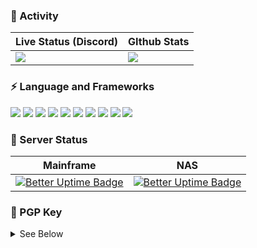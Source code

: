 ### 📝 Activity
|Live Status (Discord)|GIthub Stats|
|-----|-----|
|[![](https://lanyard.cnrad.dev/api/844571376501522432?bg=0D1117&idleMessage=Committing%20𝗽𝗿𝗼𝗴𝗿𝗮𝗺𝗺𝗶𝗻𝗴%20𝗰𝗿𝗶𝗺𝗲𝘀%20🐛&borderRadius=4px)](https://discord.com/users/844571376501522432)|[![](https://github-readme-stats-antegral.vercel.app/api/?username=antegral&theme=react&hide_border=true&bg_color=0D1117&hide_title=true&text_color=F0F0F0&count_private=true&show_icons=true)](https://github.com/anuraghazra/github-readme-stats)|


### ⚡ Language and Frameworks
<img src="https://img.shields.io/badge/JavaScript-F7DF1E?style=for-the-badge&logo=JavaScript&logoColor=white"/></a>&nbsp;<img src="https://img.shields.io/badge/Node.js-339933?style=for-the-badge&logo=Node.js&logoColor=white"/></a>&nbsp;<img src="https://img.shields.io/badge/Express-000000?style=for-the-badge&logo=Express&logoColor=white"/></a>&nbsp;<img src="https://img.shields.io/badge/Electron-47848F?style=for-the-badge&logo=Electron&logoColor=white"/></a>&nbsp;<img src="https://img.shields.io/badge/TypeScript-3178C6?style=for-the-badge&logo=TypeScript&logoColor=white"/></a>&nbsp;<img src="https://img.shields.io/badge/NestJS-E0234E?style=for-the-badge&logo=NestJS&logoColor=white"/></a>&nbsp;<img src="https://img.shields.io/badge/C-A8B9CC?style=for-the-badge&logo=c&logoColor=white"/></a>&nbsp;<img src="https://img.shields.io/badge/Go-00ADD8?style=for-the-badge&logo=Go&logoColor=white"/></a>&nbsp;<img src="https://img.shields.io/badge/React-61DAFB?style=for-the-badge&logo=React&logoColor=white"/></a>&nbsp;<img src="https://img.shields.io/badge/Next.js-000000?style=for-the-badge&logo=next.js&logoColor=white"/></a>&nbsp;

### 🌱 Server Status
|Mainframe|NAS|
|-----|-----|
|[![Better Uptime Badge](https://betteruptime.com/status-badges/v1/monitor/fxyq.svg)](https://status.antegral.net)|[![Better Uptime Badge](https://betteruptime.com/status-badges/v1/monitor/fy55.svg)](https://status.antegral.net)|

<!--
### Schedules 🛠︎
```mermaid
gantt
    title Development Schedule (Expected)
    dateFormat  YYYY-MM-DD

    section Server Reorganization
    Planning            :done, a1, 2022-09-01, 2022-09-18
    Buying Equipment    :active, a2, after a1, 90d
    Deployment          :after a2, 21d
```
-->


### 🔑 PGP Key
<details>
  <summary>See Below</summary>
  
  ### Key Info
    pub   rsa4096 2022-11-01 [SC]
      FE4A0D75DECFDA9A302FCA725B30DAC88CB6890D
    uid           [ultimate] SeongUk Moon (ANTEGRAL) <antegral@antegral.net>
    sig 3        5B30DAC88CB6890D 2022-11-01  SeongUk Moon (ANTEGRAL) <antegral@antegral.net>
    sub   rsa4096 2022-11-01 [E]
    sig          5B30DAC88CB6890D 2022-11-01  SeongUk Moon (ANTEGRAL) <antegral@antegral.net>
    
   ### Key Block
    -----BEGIN PGP PUBLIC KEY BLOCK-----

    mQINBGNghIkBEACvjoi9S+Otoium6BXv0mWT0sfEpaJqPLveKL5Gab5V0gyOncRp
    yFJcGq+HMyJWmwDn3LhO3yEdIgxV38Az2fv3mXC/a5gRGihL1GGS9OSDTVzlRT/Q
    EFMKDCFwE3FVeRXj845CAnYr0+RgsA8PrKmgXXZcsFhHzRSS/MPL6yVAf5RhUFbh
    cA3DTuOGDP6HSBWW82ULV56kFQ52T5Q5PD118+/qnI0L4aaIsj9+SdgPOaO3lOtQ
    XbGBN5u0ytCMO2SApc6z+0I+ZiK2INOIS7UzYDG4d5pH2pxgln1/XuT3rX9TgNhc
    3FG+NTr+249pwPqQM3sw+F+w4LXRADL/VSEUi3G7CG7Gs1e4lYgiw5yFs2Xxs2gC
    gKUeoIHWD28QFbp2bwK8GrO6gYVuvKF6W/+W9Wj1EtVBxIyaw6zblx/KlUbpZmLK
    oR30hj61Pw9yfKpFLM3ubn68wOPl2slIJxIwCf6aDbTF9QUF6UdJmk6w0/tLr4/T
    S44OQPOTF2PCLH7hmR8va82HakKuRuLrZUVdxt1afDm91LUKHyltThNZ3f7ibXcF
    09HpHeP/m2BN49I40UQ81iCcTnlDC4tpxFs5IB5rkw9Dq0K5G4z+U0wxmnymkRrW
    gPLO++GH7LilYCcNwuVBmPzeKWyFFkDfVMH461ra3JygjhjVK8OU8PzUeQARAQAB
    tC9TZW9uZ1VrIE1vb24gKEFOVEVHUkFMKSA8YW50ZWdyYWxAYW50ZWdyYWwubmV0
    PokCTgQTAQgAOBYhBP5KDXXez9qaMC/Kclsw2siMtokNBQJjYISJAhsDBQsJCAcC
    BhUKCQgLAgQWAgMBAh4BAheAAAoJEFsw2siMtokN0hgQAJ227JkGLmvQBNJ/z3rV
    +s/hHlrF/XPqF1UyOYTIhSsWS/Sqvwc8G2RyEIf44K6J8ebjpCxBr0f7MVh7asYR
    zwaV4yYv/7nEu9sGLUkB4G9tRnJ+B6GoyWBz6zAIO4/cRDHTSGQI/B5nLG88hLZT
    Azlp87GrSWE283x38Qp//vtpm71LH7u2DKsBvH8WVka4Px+uHb7tkHgJB8mW1jMO
    njtR7ji1NoJO81CjIhr1YCbbl4kPGDXBf1Y9F8v7rvX+3s4xYuPbswkF/DkLRkpz
    MNhmR7glf4AMke8HSERhAPNZmRlOOgFoeQjG06Q9MsI1PIm5IrYpkHMABQQka7or
    Xcn3B64jKOejoA0x5LOfMRxRDxQizNq5LXxHdR5ODO7mNoSTYdnDOxUyqMhpZGQn
    HXwFZ1zhAeUb8j3Cy55Rxj6GP8oq/pKu3nSSNVp2sDCG4S/v5mBeUmCspz6AqR89
    XYHN7LyrHNWDQK+s0jeoz6ZCVeaJscjNNP+N2oZ4oxV+kV1knW5A2IN8Xhjo2EQC
    LxN/HgHy7ryEhey3P6hIgDk/7TNeiGOYIwCKd7TpLNJs7BUGo7bYuRIZFDhl21RD
    eqnWMJxHafiFxQ665x3vgv5A0zIR0LGXk10B0rK93Tlz+lFUP4zPgdUFHHRNdXyQ
    oDu4R00OmqVZQB+etCRaSBT1uQINBGNghIkBEADhhnD/bBFLJ5NkzYVDBgOossdW
    3l9qAGw2F31wolc7kd9JaQlRudzN1sDJInegNOaNd/6hSjSb4+33r47zP9lIBVlQ
    LWD2eKM//odQDwtkH1iR195WsFNh7ST0LTR9Z15ehD8/kE7zC3QFhlTTgmsb7qH9
    aPWqOzrBFWfBS9b0/UhSYB2skCa+NeCC5TkSMMlv3v8jJO+QSpCGUgDyEqNbehoK
    JX/YGI5IGsE81apA1JG+OQmEHak4IHl1VCODz8IyBmSlv1cOnkojdKevdaDRn0De
    wIr0/ShfzSE/47lz8QIMnI5IJ/Gry74Ute8KSds0YxBdabmD2Bwsd0YD4ud5raL2
    01JXDI2yM9ZZ4obdl8cS1GgJCSa5jHfYG3p1EeXcjUEzx2PUOO/u9/P0EATSaM0b
    tTHenE3qShRjQZfbZCJOZpkyEPIK9jXIxxVYA/CN132CRqsaMOeYnc6Aj2ottz5W
    +VDTH2SGrc6y0esKbaCG72lvUqjFdVdoHpj8VsX8HJH8xkWiHYA5dzhYGM0Q269T
    DUvViRQ2zBGynb0za9UedSIierUqCgQJsZwCnlCkClbDY+EMDJYpOKtZSw3IscnK
    t5ids6S/7U8CUA0mFblGxL6oCkOKVFpQI63ngxsosaPPbVgntLqkXWAGKcAg7rxk
    nXuvEyKdRytxo4Qy0QARAQABiQI2BBgBCAAgFiEE/koNdd7P2powL8pyWzDayIy2
    iQ0FAmNghIkCGwwACgkQWzDayIy2iQ2B9Q/+NQM1+TNVrojaRWrjIR9KHVoB6Znp
    7LMZzcoUmNf7pvK56UufIkAqCcPzZU1zN97NosodMXcKzgGOnLKijuMaDbXFuBoF
    x1Q9FiYFOp+c+cq4d+RG89+liC3lBWb3PMXaX0Wo6Dt2Xa4Uns2fltGM9MVwfU8S
    FdlBqvrvPJUtTMSCt7bTlbIly5Ur4H4vuA8l1tjKy7HMlrO7vgUyj1a3BYnwcgRv
    EiftRx+PjPzJfjw9FJwsZF/NdxyjVHyY4Rgc5/5Y0HJyiCnoLRBWqjo9jpkv9yac
    hgBzmirKCcWwJHxo4nGBcdzfRuLKJPUAt6OxWzth8zaMDhqOMWZJsVVOatE7hbrE
    xkn7+QfXuVWHEfdcFHszS4wWkXoJrBNr/RXpk9Z6j86ovSUhiMvPcFH/e7XrTXrL
    kDXv+q10rXICZwzTHB8A8S19JEsrgBmHlIY5WL0KVyj19LefFBg0W7k6MtQqPe8I
    S79XmSMWraN+xiYqR+kqAl5fOgviem44Qp2I0yrpC3efuVVk+X7t656J1uJAujEp
    GDLjsBjJ/L9vgsnPhWjY44iFxqTAEIL6qsEm86kDFLxEiRiYJU3WaZldwDMPadUF
    xQZJVq1RqJSdA5gCpc611AF4uGBog2bZqXvzs0D4SdrB3M/0CMrekJOC2Fp+TzEE
    Co/ZMiqbEjA/Kww=
    =YH8a
    -----END PGP PUBLIC KEY BLOCK-----
</details>
